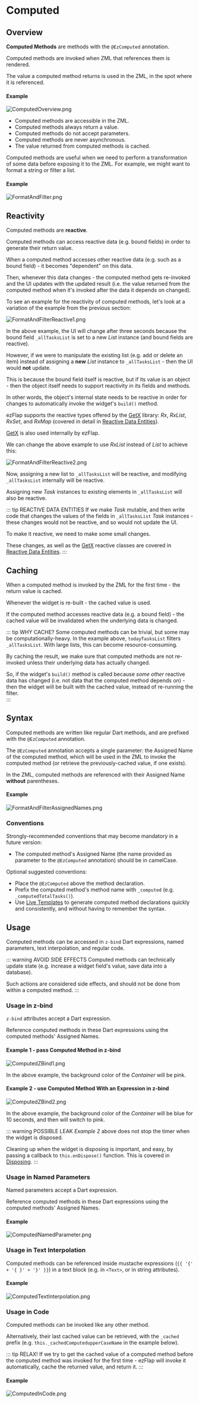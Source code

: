 
# Computed

## Overview
**Computed Methods** are methods with the `@EzComputed` annotation.

Computed methods are invoked when ZML that references them is rendered.

The value a computed method returns is used in the ZML, in the spot where it is referenced.

#### Example
![ComputedOverview.png](./assets/ComputedOverview.png)

 * Computed methods are accessible in the ZML.
 * Computed methods always return a value.
 * Computed methods do not accept parameters.
 * Computed methods are never asynchronous.
 * The value returned from computed methods is cached.

Computed methods are useful when we need to perform a transformation of some data before exposing it to the ZML.
For example, we might want to format a string or filter a list.

#### Example
![FormatAndFilter.png](./assets/FormatAndFilter.png)

## Reactivity
Computed methods are **reactive**.

Computed methods can access reactive data (e.g. bound fields) in order to generate their return value.

When a computed method accesses other reactive data (e.g. such as a bound field) - it becomes "dependent" on this data.

Then, whenever this data changes - the computed method gets re-invoked and the UI updates with the updated result (i.e.
the value returned from the computed method when it's invoked after the data it depends on changed).

To see an example for the reactivity of computed methods, let's look at a variation of the example from the previous
section:

![FormatAndFilterReactive1.png](./assets/FormatAndFilterReactive1.png)

In the above example, the UI will change after three seconds because the bound field `_allTasksList` is set to a new
*List* instance (and bound fields are reactive).

However, if we were to manipulate the existing list (e.g. add or delete an item) instead of
assigning a **new** *List* instance to `_allTasksList` - then the UI would **not** update.

This is because the bound field itself is reactive, but if its value is an object - then the object itself needs to
support reactivity in its fields and methods.

In other words, the object's internal state needs to be reactive in order for changes to automatically invoke the
widget's `build()` method.

ezFlap supports the reactive types offered by the [GetX](https://pub.dev/packages/get) library: _Rx_, _RxList_, _RxSet_,
and _RxMap_ (covered in detail in [Reactive Data Entities](/deep-dive/reactive-data-entities/reactive-data-entities.html)).

[GetX](https://pub.dev/packages/get) is also used internally by ezFlap.

We can change the above example to use _RxList_ instead of _List_ to achieve this:

![FormatAndFilterReactive2.png](./assets/FormatAndFilterReactive2.png)

Now, assigning a new list to `_allTasksList` will be reactive, and modifying `_allTasksList` internally will be
reactive.

Assigning new _Task_ instances to existing elements in `_allTasksList` will also be reactive.

::: tip REACTIVE DATA ENTITIES
If we make _Task_ mutable, and then write code that changes the values of the fields in `_allTasksList` _Task_
instances - these changes would not be reactive, and so would not update the UI.

To make it reactive, we need to make some small changes.

These changes, as well as the [GetX](https://pub.dev/packages/get) reactive classes are covered in
[Reactive Data Entities](/deep-dive/reactive-data-entities/reactive-data-entities.html).
::: 


## Caching
When a computed method is invoked by the ZML for the first time - the return value is cached.
 
Whenever the widget is re-built - the cached value is used.

If the computed method accesses reactive data (e.g. a bound field) - the cached value will be invalidated when
the underlying data is changed.

::: tip WHY CACHE?
Some computed methods can be trivial, but some may be computationally-heavy. In the example above,  `todayTasksList`
filters `_allTasksList`. With large lists, this can become resource-consuming.

By caching the result, we make sure that computed methods are not re-invoked unless their underlying data has actually
changed.

So, if the widget's `build()` method is called because *some other* reactive data has changed (i.e. not data that the
computed method depends on) - then the widget will be built with the cached value, instead of re-running the filter.  
:::


## Syntax
Computed methods are written like regular Dart methods, and are prefixed with the `@EzComputed` annotation.

The `@EzComputed` annotation accepts a single parameter: the Assigned Name of the computed method, which will be used
in the ZML to invoke the computed method (or retrieve the previously-cached value, if one exists).

In the ZML, computed methods are referenced with their Assigned Name **without** parentheses.

#### Example
![FormatAndFilterAssignedNames.png](./assets/FormatAndFilterAssignedNames.png)


### Conventions
Strongly-recommended conventions that may become mandatory in a future version:
 * The computed method's Assigned Name (the name provided as parameter to the `@EzComputed` annotation) should be in camelCase.

Optional suggested conventions:
 * Place the `@EzComputed` above the method declaration.
 * Prefix the computed method's method name with `_computed` (e.g. `_computedTotalTasks()`).
 * Use [Live Templates](/tooling/live-templates/live-templates.html) to generate computed method declarations quickly and
   consistently, and without having to remember the syntax.


## Usage

Computed methods can be accessed in `z-bind` Dart expressions, named parameters, text interpolation, and regular code.

::: warning AVOID SIDE EFFECTS
Computed methods can technically update state (e.g. increase a widget field's value, save data into a database).

Such actions are considered side effects, and should not be done from within a computed method.
:::

### Usage in z-bind

`z-bind` attributes accept a Dart expression.

Reference computed methods in these Dart expressions using the computed methods' Assigned Names.

#### Example 1 - pass Computed Method in z-bind
![ComputedZBind1.png](./assets/ComputedZBind1.png)

In the above example, the background color of the *Container* will be pink.

#### Example 2 - use Computed Method With an Expression in z-bind
![ComputedZBind2.png](./assets/ComputedZBind2.png)

In the above example, the background color of the *Container* will be blue for 10 seconds, and then will switch to pink.

::: warning POSSIBLE LEAK
*Example 2* above does not stop the timer when the widget is disposed.

Cleaning up when the widget is disposing is important, and easy, by passing a callback to `this.onDispose()` function.
This is covered in [Disposing](/essentials/life-cycle/life-cycle.html#disposing).
:::

### Usage in Named Parameters
Named parameters accept a Dart expression.

Reference computed methods in these Dart expressions using the computed methods' Assigned Names.

#### Example
![ComputedNamedParameter.png](./assets/ComputedNamedParameter.png)


### Usage in Text Interpolation
Computed methods can be referenced inside mustache expressions (`{{ '{' + '{ }' + '}' }}`) in a text block (e.g. in `<Text>`, or in
string attributes).

#### Example
![ComputedTextInterpolation.png](./assets/ComputedTextInterpolation.png)


### Usage in Code
Computed methods can be invoked like any other method.

Alternatively, their last cached value can be retrieved, with the `_cached` prefix (e.g.
`this._cachedComputedupperCaseName` in the example below).

::: tip RELAX!
If we try to get the cached value of a computed method before the computed method was invoked for the first time -
ezFlap will invoke it automatically, cache the returned value, and return it.
:::

#### Example
![ComputedInCode.png](./assets/ComputedInCode.png)
